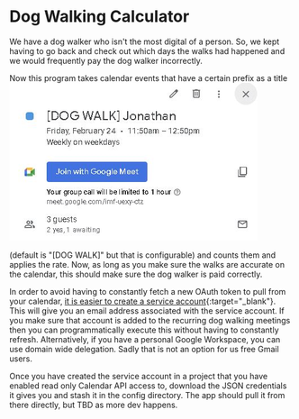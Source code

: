 # Dog Walking Calculator



We have a dog walker who isn't the most digital of a person. So, we kept having to go back and check out which days the walks had happened and we would frequently pay the dog walker incorrectly.

Now this program takes calendar events that have a certain prefix as a title ![Event Example](https://github.com/phenry725/dog-walks/blob/main/images/dogWalk.JPG?raw=true)

(default is "[DOG WALK]" but that is configurable) and counts them and applies the rate. Now, as long as you make sure the walks are accurate on the calendar, this should make sure the dog walker is paid correctly.

In order to avoid having to constantly fetch a new OAuth token to pull from your calendar, [it is easier to create a service account](https://console.cloud.google.com/iam-admin/serviceaccounts){:target="_blank"}. This will give you an email address associated with the service account. If you make sure that account is added to the recurring dog walking meetings then you can programmatically execute this without having to constantly refresh. Alternatively, if you have a personal Google Workspace, you can use domain wide delegation. Sadly that is not an option for us free Gmail users. 

Once you have created the service account in a project that you have enabled read only Calendar API access to, download the JSON credentials it gives you and stash it in the config directory. The app should pull it from there directly, but TBD as more dev happens.